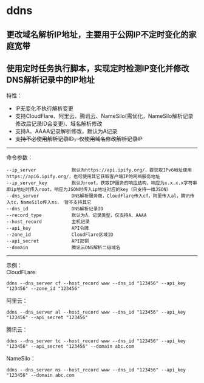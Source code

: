 # ddns
更改域名解析IP地址，主要用于公网IP不定时变化的家庭宽带
---  
使用定时任务执行脚本，实现定时检测IP变化并修改DNS解析记录中的IP地址
---
特性：
- IP无变化不执行解析变更
- 支持CloudFlare、阿里云、腾讯云、NameSilo(需优化，NameSilo解析记录修改后记录ID会变更)、域名解析修改
- 支持A、AAAA记录解析修改，默认为A记录
- ~~支持不必使用解析记录ID，仅使用域名修改解析记录IP~~
---
命令参数：
```
--ip_server             默认为https://api.ipify.org/，要获取IPv6地址使用https://api6.ipify.org/，也可使用其它获取客户端IP的网络服务地址
--ip_server_key         默认为root，获取IP服务的响应结构，响应为x.x.x.x字符串即ip地址时传入root，响应为JSON时传入ip地址对应的key（只支持一维JSON）
--dns_server            DNS解析服务商，CloudFlare传入cf，阿里传入al，腾讯传入tc，NameSilo传入ns， 暂不支持其它
--dns_id                DNS解析记录ID
--record_type           默认为A，记录类型，仅支持A、AAAA
--host_record           主机记录
--api_key               API令牌
--zone_id               CloudFlare区域ID
--api_secret            API密钥
--domain                腾讯云DNS解析二级域名
```
---
示例：  
CloudFLare:
```shell
ddns --dns_server cf --host_record www --dns_id "123456" --api_key "123456" --zone_id "123456"
```
阿里云：
```shell
ddns --dns_server al --host_record www --dns_id "123456" --api_key "123456" --api_secret "123456"
```
腾讯云：
```shell
ddns --dns_server tc --host_record www --dns_id "123456" --api_key "123456" --api_secret "123456" --domain abc.com
```
NameSilo：
```shell
ddns --dns_server ns --host_record www --dns_id "123456" --api_key "123456" --domain abc.com
```
